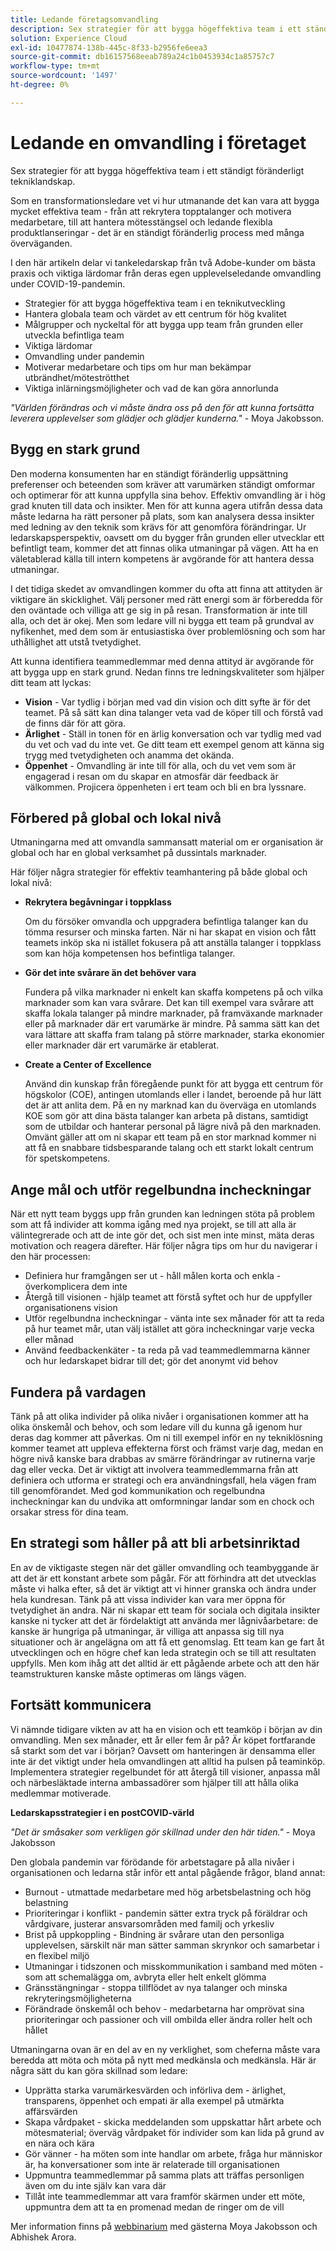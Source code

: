 ```yaml
---
title: Ledande företagsomvandling
description: Sex strategier för att bygga högeffektiva team i ett ständigt föränderligt tekniklandskap.
solution: Experience Cloud
exl-id: 10477874-138b-445c-8f33-b2956fe6eea3
source-git-commit: db16157568eeab789a24c1b0453934c1a85757c7
workflow-type: tm+mt
source-wordcount: '1497'
ht-degree: 0%

---
```


# Ledande en omvandling i företaget

Sex strategier för att bygga högeffektiva team i ett ständigt föränderligt tekniklandskap.

Som en transformationsledare vet vi hur utmanande det kan vara att bygga mycket effektiva team - från att rekrytera topptalanger och motivera medarbetare, till att hantera mötesstängsel och ledande flexibla produktlanseringar - det är en ständigt föränderlig process med många överväganden.

I den här artikeln delar vi tankeledarskap från två Adobe-kunder om bästa praxis och viktiga lärdomar från deras egen upplevelseledande omvandling under COVID-19-pandemin.

* Strategier för att bygga högeffektiva team i en teknikutveckling
* Hantera globala team och värdet av ett centrum för hög kvalitet
* Målgrupper och nyckeltal för att bygga upp team från grunden eller utveckla befintliga team
* Viktiga lärdomar
* Omvandling under pandemin
* Motiverar medarbetare och tips om hur man bekämpar utbrändhet/möteströtthet
* Viktiga inlärningsmöjligheter och vad de kan göra annorlunda

_&quot;Världen förändras och vi måste ändra oss på den för att kunna fortsätta leverera upplevelser som glädjer och glädjer kunderna.&quot;_ - Moya Jakobsson.

## Bygg en stark grund

Den moderna konsumenten har en ständigt föränderlig uppsättning preferenser och beteenden som kräver att varumärken ständigt omformar och optimerar för att kunna uppfylla sina behov. Effektiv omvandling är i hög grad knuten till data och insikter. Men för att kunna agera utifrån dessa data måste ledarna ha rätt personer på plats, som kan analysera dessa insikter med ledning av den teknik som krävs för att genomföra förändringar. Ur ledarskapsperspektiv, oavsett om du bygger från grunden eller utvecklar ett befintligt team, kommer det att finnas olika utmaningar på vägen. Att ha en väletablerad källa till intern kompetens är avgörande för att hantera dessa utmaningar.

I det tidiga skedet av omvandlingen kommer du ofta att finna att attityden är viktigare än skicklighet. Välj personer med rätt energi som är förberedda för den oväntade och villiga att ge sig in på resan. Transformation är inte till alla, och det är okej. Men som ledare vill ni bygga ett team på grundval av nyfikenhet, med dem som är entusiastiska över problemlösning och som har uthållighet att utstå tvetydighet.

Att kunna identifiera teammedlemmar med denna attityd är avgörande för att bygga upp en stark grund. Nedan finns tre ledningskvaliteter som hjälper ditt team att lyckas:

* **Vision** - Var tydlig i början med vad din vision och ditt syfte är för det teamet. På så sätt kan dina talanger veta vad de köper till och förstå vad de finns där för att göra.
* **Ärlighet** - Ställ in tonen för en ärlig konversation och var tydlig med vad du vet och vad du inte vet. Ge ditt team ett exempel genom att känna sig trygg med tvetydigheten och anamma det okända.
* **Öppenhet** - Omvandling är inte till för alla, och du vet vem som är engagerad i resan om du skapar en atmosfär där feedback är välkommen. Projicera öppenheten i ert team och bli en bra lyssnare.

## Förbered på global och lokal nivå

Utmaningarna med att omvandla sammansatt material om er organisation är global och har en global verksamhet på dussintals marknader.

Här följer några strategier för effektiv teamhantering på både global och lokal nivå:

* **Rekrytera begåvningar i toppklass**

  Om du försöker omvandla och uppgradera befintliga talanger kan du tömma resurser och minska farten. När ni har skapat en vision och fått teamets inköp ska ni istället fokusera på att anställa talanger i toppklass som kan höja kompetensen hos befintliga talanger.

* **Gör det inte svårare än det behöver vara**

  Fundera på vilka marknader ni enkelt kan skaffa kompetens på och vilka marknader som kan vara svårare. Det kan till exempel vara svårare att skaffa lokala talanger på mindre marknader, på framväxande marknader eller på marknader där ert varumärke är mindre. På samma sätt kan det vara lättare att skaffa fram talang på större marknader, starka ekonomier eller marknader där ert varumärke är etablerat.

* **Create a Center of Excellence**

  Använd din kunskap från föregående punkt för att bygga ett centrum för högskolor (COE), antingen utomlands eller i landet, beroende på hur lätt det är att anlita dem. På en ny marknad kan du överväga en utomlands KOE som gör att dina bästa talanger kan arbeta på distans, samtidigt som de utbildar och hanterar personal på lägre nivå på den marknaden. Omvänt gäller att om ni skapar ett team på en stor marknad kommer ni att få en snabbare tidsbesparande talang och ett starkt lokalt centrum för spetskompetens.

## Ange mål och utför regelbundna incheckningar

När ett nytt team byggs upp från grunden kan ledningen stöta på problem som att få individer att komma igång med nya projekt, se till att alla är välintegrerade och att de inte gör det, och sist men inte minst, mäta deras motivation och reagera därefter. Här följer några tips om hur du navigerar i den här processen:

* Definiera hur framgången ser ut - håll målen korta och enkla - överkomplicera dem inte
* Återgå till visionen - hjälp teamet att förstå syftet och hur de uppfyller organisationens vision
* Utför regelbundna incheckningar - vänta inte sex månader för att ta reda på hur teamet mår, utan välj istället att göra incheckningar varje vecka eller månad
* Använd feedbackenkäter - ta reda på vad teammedlemmarna känner och hur ledarskapet bidrar till det; gör det anonymt vid behov

## Fundera på vardagen

Tänk på att olika individer på olika nivåer i organisationen kommer att ha olika önskemål och behov, och som ledare vill du kunna gå igenom hur deras dag kommer att påverkas. Om ni till exempel inför en ny tekniklösning kommer teamet att uppleva effekterna först och främst varje dag, medan en högre nivå kanske bara drabbas av smärre förändringar av rutinerna varje dag eller vecka. Det är viktigt att involvera teammedlemmarna från att definiera och utforma er strategi och era användningsfall, hela vägen fram till genomförandet. Med god kommunikation och regelbundna incheckningar kan du undvika att omformningar landar som en chock och orsakar stress för dina team.

## En strategi som håller på att bli arbetsinriktad

En av de viktigaste stegen när det gäller omvandling och teambyggande är att det är ett konstant arbete som pågår. För att förhindra att det utvecklas måste vi halka efter, så det är viktigt att vi hinner granska och ändra under hela kundresan. Tänk på att vissa individer kan vara mer öppna för tvetydighet än andra. När ni skapar ett team för sociala och digitala insikter kanske ni tycker att det är fördelaktigt att använda mer lågnivåarbetare: de kanske är hungriga på utmaningar, är villiga att anpassa sig till nya situationer och är angelägna om att få ett genomslag. Ett team kan ge fart åt utvecklingen och en högre chef kan leda strategin och se till att resultaten uppfylls. Men kom ihåg att det alltid är ett pågående arbete och att den här teamstrukturen kanske måste optimeras om längs vägen.

## Fortsätt kommunicera

Vi nämnde tidigare vikten av att ha en vision och ett teamköp i början av din omvandling. Men sex månader, ett år eller fem år på? Är köpet fortfarande så starkt som det var i början? Oavsett om hanteringen är densamma eller inte är det viktigt under hela omvandlingen att alltid ha pulsen på teaminköp. Implementera strategier regelbundet för att återgå till visioner, anpassa mål och närbesläktade interna ambassadörer som hjälper till att hålla olika medlemmar motiverade.

**Ledarskapsstrategier i en postCOVID-värld**

_&quot;Det är småsaker som verkligen gör skillnad under den här tiden.&quot;_ - Moya Jakobsson

Den globala pandemin var förödande för arbetstagare på alla nivåer i organisationen och ledarna står inför ett antal pågående frågor, bland annat:

* Burnout - utmattade medarbetare med hög arbetsbelastning och hög belastning
* Prioriteringar i konflikt - pandemin sätter extra tryck på föräldrar och vårdgivare, justerar ansvarsområden med familj och yrkesliv
* Brist på uppkoppling - Bindning är svårare utan den personliga upplevelsen, särskilt när man sätter samman skrynkor och samarbetar i en flexibel miljö
* Utmaningar i tidszonen och misskommunikation i samband med möten - som att schemalägga om, avbryta eller helt enkelt glömma
* Gränsstängningar - stoppa tillflödet av nya talanger och minska rekryteringsmöjligheterna
* Förändrade önskemål och behov - medarbetarna har omprövat sina prioriteringar och passioner och vill ombilda eller ändra roller helt och hållet

Utmaningarna ovan är en del av en ny verklighet, som cheferna måste vara beredda att möta och möta på nytt med medkänsla och medkänsla. Här är några sätt du kan göra skillnad som ledare:

* Upprätta starka varumärkesvärden och införliva dem - ärlighet, transparens, öppenhet och empati är alla exempel på utmärkta affärsvärden
* Skapa vårdpaket - skicka meddelanden som uppskattar hårt arbete och mötesmaterial; överväg vårdpaket för individer som kan lida på grund av en nära och kära
* Gör vänner - ha möten som inte handlar om arbete, fråga hur människor är, ha konversationer som inte är relaterade till organisationen
* Uppmuntra teammedlemmar på samma plats att träffas personligen även om du inte själv kan vara där
* Tillåt inte teammedlemmar att vara framför skärmen under ett möte, uppmuntra dem att ta en promenad medan de ringer om de vill

Mer information finns på [webbinarium](https://primetime.bluejeans.com/a2m/events/playback/f4e3cd89-94e1-42f0-b4bc-4dcd1cf1571b) med gästerna Moya Jakobsson och Abhishek Arora.
